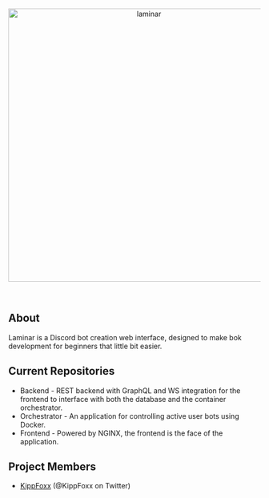 <div align="center">
  <br />
  <p>
    <img src="https://raw.githubusercontent.com/orifoxx/laminar/master/assets/splash.svg" width="546" alt="laminar" />
  </p>
  <br />
</div>

## About

Laminar is a Discord bot creation web interface, designed to make bok development for beginners that little bit easier.

## Current Repositories

-   Backend - REST backend with GraphQL and WS integration for the frontend to interface with both the database and the container orchestrator.
-   Orchestrator - An application for controlling active user bots using Docker.
-   Frontend - Powered by NGINX, the frontend is the face of the application.

## Project Members

-   [KippFoxx](https://github.com/orifoxx) (@KippFoxx on Twitter)
